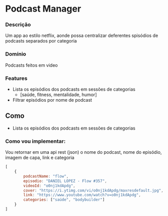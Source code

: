 # Podcast Manager

### Descrição
Um app ao estilo netflix, aonde possa centralizar deferentes spisódios de podcasts separados por categoria

### Domínio
Podcasts feitos em video

### Features
- Lista os episódios dos podcasts em sessões de categorias
    - [saúde, fitness, mentalidade, humor]
- Filtrar episódios por nome de podcast

## Como
- Lista os episódios dos podcasts em sessões de categorias

### Como vou implementar:
Vou retornar em uma api rest (json) o nome do podcast, nome do episódio, imagem de capa, link e categoria
```js
[
    {
        podcastName: "flow",
        episodio: "DANIEL LOPEZ - Flow #357",
        videoId: "o0nj1kdApdg",
        cover: "https://i.ytimg.com/vi/o0nj1kdApdg/maxresdefault.jpg",
        link: "https://www.youtube.com/watch?v=o0nj1kdApdg",
        categories: ["saúde", "bodybuilder"]
    }
]
```